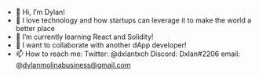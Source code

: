- 👋 Hi, I’m Dylan!
- 👀 I love technology and how startups can leverage it to make the world a better place
- 🌱 I’m currently learning React and Solidity!
- 💞️ I want to collaborate with another dApp developer!
- 📫 How to reach me: Twitter: @dxlantxch   Discord: Dxlan#2206  email: @dylanmolinabusiness@gmail.com

<!---
Dmigit/Dmigit is a ✨ special ✨ repository because its `README.md` (this file) appears on your GitHub profile.
You can click the Preview link to take a look at your changes.
--->
